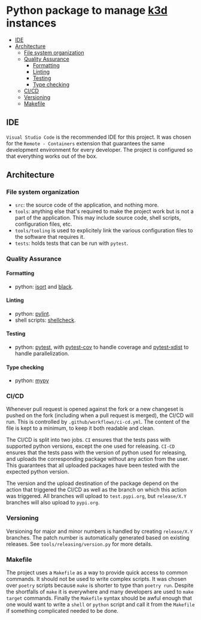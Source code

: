 # Python package to manage [k3d](https://github.com/rancher/k3d) instances

- [IDE](#ide)
- [Architecture](#architecture)
  - [File system organization](#file-system-organization)
  - [Quality Assurance](#quality-assurance)
    - [Formatting](#formatting)
    - [Linting](#linting)
    - [Testing](#testing)
    - [Type checking](#type-checking)
  - [CI/CD](#cicd)
  - [Versioning](#versioning)
  - [Makefile](#makefile)

## IDE

`Visual Studio Code` is the recommended IDE for this project. It was chosen for the `Remote - Containers` extension that guarantees the same development environment for every developer. The project is configured so that everything works out of the box.

## Architecture

### File system organization

- `src`: the source code of the application, and nothing more.
- `tools`: anything else that's required to make the project work but is not a part of the application. This may include source code, shell scripts, configuration files, etc.
- `tools/tooling` is used to explicitely link the various configuration files to the software that requires it.
- `tests`: holds tests that can be run with `pytest`.

### Quality Assurance

#### Formatting

- python: [isort](https://github.com/PyCQA/isort) and [black](https://github.com/psf/black).

#### Linting

- python: [pylint](https://www.pylint.org/).
- shell scripts: [shellcheck](https://github.com/koalaman/shellcheck).

#### Testing

- python: [pytest](https://github.com/pytest-dev/pytest/), with [pytest-cov](https://github.com/pytest-dev/pytest-cov) to handle coverage and [pytest-xdist](https://github.com/ohmu/pytest-xdist) to handle parallelization.

#### Type checking

- python: [mypy](https://github.com/python/mypy)

### CI/CD

Whenever pull request is opened against the fork or a new changeset is pushed on the fork (including when a pull request is merged), the CI/CD will run. This is controlled by `.github/workflows/ci-cd.yml`. The content of the file is kept to a minimum, to keep it both readable and clean.

The CI/CD is split into two jobs. `CI` ensures that the tests pass with supported python versions, except the one used for releasing. `CI-CD` ensures that the tests pass with the version of python used for releasing, and uploads the corresponding package without any action from the user. This guarantees that all uploaded packages have been tested with the expected python version.

The version and the upload destination of the package depend on the action that triggered the CI/CD as well as the branch on which this action was triggered. All branches will upload to `test.pypi.org`, but `release/X.Y` branches will also upload to `pypi.org`.

### Versioning

Versioning for major and minor numbers is handled by creating `release/X.Y` branches. The patch number is automatically generated based on existing releases. See `tools/releasing/version.py` for more details.

### Makefile

The project uses a `Makefile` as a way to provide quick access to common commands. It should not be used to write complex scripts. It was chosen over `poetry` scripts because `make` is shorter to type than `poetry run`. Despite the shortfalls of `make` it is everywhere and many developers are used to `make target` commands. Finally the `Makefile` syntax should be awful enough that one would want to write a `shell` or `python` script and call it from the `Makefile` if something complicated needed to be done.
